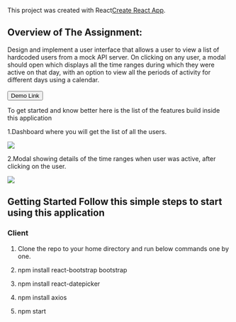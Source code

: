 This project was created with React[Create React App](https://github.com/facebook/create-react-app).


## Overview of The Assignment:
Design and implement a user interface that allows a user to view a list of hardcoded
users from a mock API server. On clicking on any user, a modal should open which displays
all the time ranges during which they were active on that day, with an option to view all the
periods of activity for different days using a calendar.
<br>
<br>
<a href = "https://fullthrottleassignment.smullalkar.vercel.app/">
  <button style = "background:red,padding:5px">Demo Link</button>
</a>

To get started and know better here is the list of the features build inside this application

1.Dashboard where you will get the list of all the users.
<p> <img src  = "/public/Home.png"> </p>

2.Modal showing details of the time ranges when user was active, after clicking on the user.
<p> <img src  = "/public/Modal.png"> </p>

## Getting Started Follow this simple steps to start using this application

### Client

1.   Clone the repo to your home directory and run below commands one by one.

2.   npm install react-bootstrap bootstrap

3.   npm install react-datepicker

4.   npm install axios

5.   npm start


